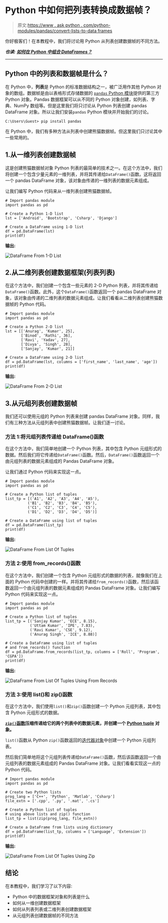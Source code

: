 # Python 中如何把列表转换成数据帧？

> 原文:[https://www . ask python . com/python-modules/pandas/convert-lists-to-data frames](https://www.askpython.com/python-modules/pandas/convert-lists-to-dataframes)

你好极客们！在本教程中，我们将讨论用 Python 从列表创建数据帧的不同方法。

***也读:*** [***如何在 Python 中组合 DataFrames？***](https://www.askpython.com/python-modules/pandas/combine-dataframes-in-python)

* * *

## Python 中的列表和数据帧是什么？

在 Python 中，**列表**是 Python 的标准数据结构之一，被广泛用作其他 Python 对象的数组。数据帧是由以表格形式存储数据的 [`pandas` Python 模块](https://www.askpython.com/python-modules/pandas/python-pandas-module-tutorial)提供的第三方 Python 对象。Pandas 数据框架可以从不同的 Python 对象创建，如列表、字典、NumPy 数组等。但是这里我们将只讨论从 Python 列表创建 pandas DataFrame 对象。所以让我们安装`pandas` Python 模块并开始我们的讨论。

```
C:\Users\Guest> pip install pandas

```

在 Python 中，我们有多种方法从列表中创建熊猫数据帧。但这里我们只讨论其中一些常用的。

## 1.从一维列表创建数据帧

这是创建熊猫数据帧对象 Python 列表的最简单的技术之一。在这个方法中，我们将创建一个包含少量元素的一维列表，并将其传递给`DataFrame()`函数。这将返回一个 pandas DataFrame 对象，该对象由传递的一维列表的数据元素组成。

让我们编写 Python 代码来从一维列表创建熊猫数据帧。

```
# Import pandas module
import pandas as pd 

# Create a Python 1-D list
lst = ['Android', 'Bootstrap', 'Csharp', 'Django']

# Create a DataFrame using 1-D list
df = pd.DataFrame(lst)
print(df)

```

**输出:**

![DataFrame From 1-D List](../Images/01880474192ddd0d6358018f95432f5a.png)

## 2.从二维列表创建数据框架(列表列表)

在这个方法中，我们创建一个包含一些元素的 2-D Python 列表，并将其传递给`DataFrame()`函数。此外，这个`DataFrame()`函数返回一个 pandas DataFrame 对象，该对象由传递的二维列表的数据元素组成。让我们看看从二维列表创建熊猫数据帧的 Python 代码。

```
# Import pandas module
import pandas as pd 

# Create a Python 2-D list
lst = [['Anurag', 'Kumar', 25], 
       ['Binod', 'Rathi', 36], 
       ['Ravi', 'Yadav', 27], 
       ['Divya', 'Singh', 28], 
       ['Sanjay', 'Kumar', 21]]

# Create a DataFrame using 2-D list
df = pd.DataFrame(lst, columns = ['first_name', 'last_name', 'age'])
print(df)

```

**输出:**

![DataFrame From 2-D List](../Images/87c7ed897785863feedc393415eea743.png)

## 3.从元组列表创建数据帧

我们还可以使用元组的 Python 列表来创建 pandas DataFrame 对象。同样，我们有三种方法从元组列表中创建熊猫数据帧。让我们逐一讨论。

### 方法 1:将元组列表传递给 DataFrame()函数

在这个方法中，我们简单地创建一个 Python 列表，其中包含 Python 元组形式的数据。然后我们将它传递给`DataFrame()`函数。然后，`DataFrame()`函数返回一个由元组列表的数据元素组成的 Pandas DataFrame 对象。

让我们通过 Python 代码来实现这一点。

```
# Import pandas module
import pandas as pd 

# Create a Python list of tuples
list_tp = [('A1', 'A2', 'A3', 'A4', 'A5'),
          ('B1', 'B2', 'B3', 'B4', 'B5'),
          ('C1', 'C2', 'C3', 'C4', 'C5'),
          ('D1', 'D2', 'D3', 'D4', 'D5')]

# Create a DataFrame using list of tuples
df = pd.DataFrame(list_tp)
print(df)

```

**输出:**

![DataFrame From List Of Tuples](../Images/89d76cbd307cd2317ae9fb3ca587e7c2.png)

### 方法 2:使用 from_records()函数

在这个方法中，我们创建一个包含 Python 元组形式的数据的列表，就像我们在上面的 Python 代码中创建的一样。并将其传递给`from_records()`函数，然后该函数返回一个由元组列表的数据元素组成的 Pandas DataFrame 对象。让我们编写 Python 代码来实现这一点。

```
# Import pandas module
import pandas as pd 

# Create a Python list of tuples
list_tp = [('Sanjay Kumar', 'ECE', 8.15),
           ('Uttam Kumar', 'IPE', 7.83),
           ('Ravi Kumar', 'CSE', 9.12),
           ('Anurag Singh', 'ICE', 8.88)]

# Create a DataFrame using list of tuples
# and from_records() function
df = pd.DataFrame.from_records(list_tp, columns = ['Roll', 'Program', 'CGPA'])
print(df)

```

**输出:**

![DataFrame From List Of Tuples Using From Records](../Images/6f5889ec46263950c7691bd269308f6a.png)

### 方法 3:使用 list()和 zip()函数

在这个方法中，我们使用`list()`和`zip()`函数创建一个 Python 元组列表，其中包含 Python 元组形式的数据。

**[`zip()`函数](https://www.askpython.com/python/built-in-methods/python-zip-function)压缩传递给它的两个列表中的数据元素，并创建一个 [Python tuple](https://www.askpython.com/python/tuple/python-tuple) 对象。**

`list()`函数从 Python `zip()`函数返回的[迭代器对象](https://www.askpython.com/python/built-in-methods/python-iterator)中创建一个 Python 元组列表。

然后我们简单地将这个元组列表传递给`DataFrame()`函数，然后该函数返回一个由元组列表的数据元素组成的 Pandas DataFrame 对象。让我们看看实现这一点的 Python 代码。

```
# Import pandas module
import pandas as pd 

# Create two Python lists
prog_lang = ['C++', 'Python', 'Matlab', 'Csharp']
file_extn = ['.cpp', '.py', '.mat', '.cs']

# Create a Python list of tuples
# using above lists and zip() function
list_tp = list(zip(prog_lang, file_extn))

# Create a DataFrame from lists using dictionary
df = pd.DataFrame(list_tp, columns = ['Language', 'Extension'])
print(df)

```

**输出:**

![DataFrame From List Of Tuples Using Zip](../Images/d0c8b6116fd6bc05c5b533d81830cb47.png)

## 结论

在本教程中，我们学习了以下内容:

*   Python 中的数据框架对象和列表是什么
*   如何从一维创建数据框架
*   如何从列表列表或二维列表创建数据框架
*   从元组列表创建数据帧的不同方法